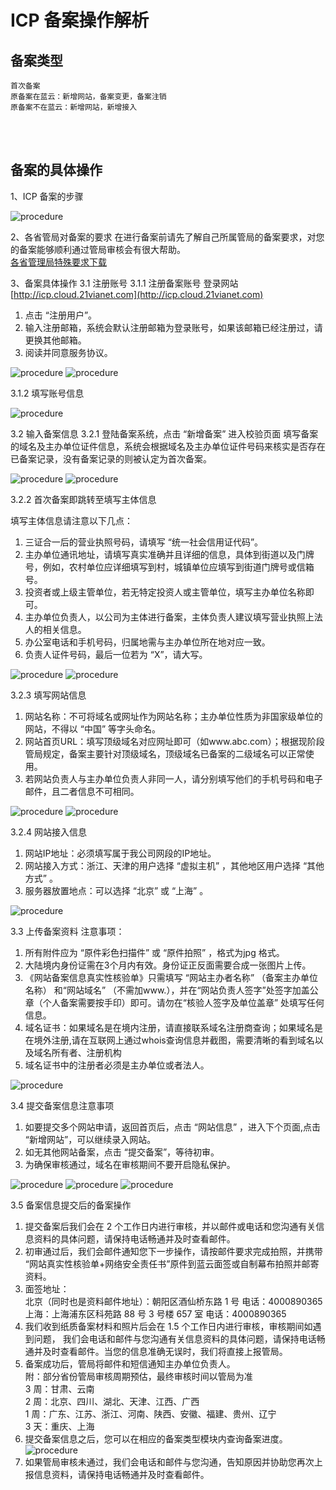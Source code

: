 <properties
	pageTitle="首次备案 | Azure"
	description="ICP 备案首次备案流程"
	services="icp-backup"
	documentationCenter=""
	authors="will"
	manager="edwinc"
	editor=""
	tags="icp"/>

<tags
	ms.service="icp-backup"
	ms.workload=""
	ms.tgt_pltfrm=""
	ms.devlang="na"
	ms.topic="article"
	ms.date="01/20/2017"
	wacn.date="01/20/2017"
	wacn.lang="en" 
	ms.author="will"/>


# ICP 备案操作解析

## 备案类型

    首次备案
	原备案在蓝云：新增网站，备案变更，备案注销
	原备案不在蓝云：新增网站，新增接入
</br>
</br>

## 备案的具体操作
1、ICP 备案的步骤

![procedure](./media/2-1.png)
</br>

2、各省管局对备案的要求
在进行备案前请先了解自己所属管局的备案要求，对您的备案能够顺利通过管局审核会有很大帮助。</br>
[各省管理局特殊要求下载](//wacndevelop.blob.core.chinacloudapi.cn/marketing-resource/documents/special-request.pdf)
</br>

3、备案具体操作
3.1 注册账号
3.1.1 注册备案账号
登录网站 [http://icp.cloud.21vianet.com](http://icp.cloud.21vianet.com)

1) 点击 “注册用户”。
2) 输入注册邮箱，系统会默认注册邮箱为登录账号，如果该邮箱已经注册过，请更换其他邮箱。
3) 阅读并同意服务协议。

![procedure](./media/2-2.png)
![procedure](./media/2-3.png)
</br>

3.1.2 填写账号信息

![procedure](./media/2-4.png)
</br>

3.2 输入备案信息
3.2.1 登陆备案系统，点击 “新增备案” 进入校验页面
填写备案的域名及主办单位证件信息，系统会根据域名及主办单位证件号码来核实是否存在已备案记录，没有备案记录的则被认定为首次备案。

![procedure](./media/2-5.png)
![procedure](./media/2-6.png)
</br>

3.2.2 首次备案即跳转至填写主体信息

填写主体信息请注意以下几点：

1)	三证合一后的营业执照号码，请填写 “统一社会信用证代码”。
2)	主办单位通讯地址，请填写真实准确并且详细的信息，具体到街道以及门牌号，例如，农村单位应详细填写到村，城镇单位应填写到街道门牌号或信箱号。
3)	投资者或上级主管单位，若无特定投资人或主管单位，填写主办单位名称即可。
4)	主办单位负责人，以公司为主体进行备案，主体负责人建议填写营业执照上法人的相关信息。
5)	办公室电话和手机号码，归属地需与主办单位所在地对应一致。
6)	负责人证件号码，最后一位若为 “X”，请大写。


![procedure](./media/2-7.png)
![procedure](./media/2-8.png)
</br>

3.2.3 填写网站信息
1)	网站名称：不可将域名或网址作为网站名称；主办单位性质为非国家级单位的网站，不得以 “中国” 等字头命名。
2)	网站首页URL：填写顶级域名对应网址即可（如www.abc.com）；根据现阶段管局规定，备案主要针对顶级域名，顶级域名已备案的二级域名可以正常使用。
3)	若网站负责人与主办单位负责人非同一人，请分别填写他们的手机号码和电子邮件，且二者信息不可相同。


![procedure](./media/2-9.png)
![procedure](./media/2-10.png)
</br>

3.2.4 网站接入信息
1)	网站IP地址：必须填写属于我公司网段的IP地址。
2)	网站接入方式：浙江、天津的用户选择 “虚拟主机” ，其他地区用户选择 “其他方式” 。
3)	服务器放置地点：可以选择 “北京” 或 “上海” 。


![procedure](./media/2-11.png)
</br>

3.3 上传备案资料
注意事项：

1)	所有附件应为 “原件彩色扫描件” 或 “原件拍照” ，格式为jpg 格式。
2)	大陆境内身份证需在3个月内有效。身份证正反面需要合成一张图片上传。
3)	《网站备案信息真实性核验单》只需填写 “网站主办者名称” （备案主办单位名称） 和“网站域名” （不需加www.），并在“网站负责人签字”处签字加盖公章（个人备案需要按手印）即可。请勿在“核验人签字及单位盖章” 处填写任何信息。
4)	域名证书：如果域名是在境内注册，请直接联系域名注册商查询；如果域名是在境外注册,请在互联网上通过whois查询信息并截图，需要清晰的看到域名以及域名所有者、注册机构
5)	域名证书中的注册者必须是主办单位或者法人。

  
  ![procedure](./media/2-13.png)
</br>

3.4 提交备案信息注意事项
1)	如要提交多个网站申请，返回首页后，点击 “网站信息” ，进入下个页面,点击 “新增网站”，可以继续录入网站。
2)	如无其他网站备案，点击 “提交备案”，等待初审。
3)	为确保审核通过，域名在审核期间不要开启隐私保护。


![procedure](./media/2-14.png)
![procedure](./media/2-15.png)
![procedure](./media/2-16.png)
</br>

3.5 备案信息提交后的备案操作

 1. 提交备案后我们会在 2 个工作日内进行审核，并以邮件或电话和您沟通有关信息资料的具体问题，请保持电话畅通并及时查看邮件。
 2. 初审通过后，我们会邮件通知您下一步操作，请按邮件要求完成拍照，并携带 “网站真实性核验单+网络安全责任书”原件到蓝云面签或自制幕布拍照并邮寄资料。
 3. 面签地址：</br>
    北京（同时也是资料邮件地址）：朝阳区酒仙桥东路 1 号 电话：4000890365  </br>
    上海：上海浦东区科苑路 88 号 3 号楼 657 室 电话：4000890365 </br>
 4. 我们收到纸质备案材料和照片后会在 1.5 个工作日内进行审核，审核期间如遇到问题， 我们会电话和邮件与您沟通有关信息资料的具体问题，请保持电话畅通并及时查看邮件。当您的信息准确无误时，我们将直接上报管局。
 5. 备案成功后，管局将邮件和短信通知主办单位负责人。</br>
    附：部分省份管局审核周期预估，最终审核时间以管局为准 </br>
    3 周：甘肃、云南</br>
    2 周：北京、四川、湖北、天津、江西、广西</br>
    1 周：广东、江苏、浙江、河南、陕西、安徽、福建、贵州、辽宁</br>
    3 天：重庆、上海</br>
 6. 提交备案信息之后，您可以在相应的备案类型模块内查询备案进度。![procedure](./media/2-17.png) </br>
 7. 如果管局审核未通过，我们会电话和邮件与您沟通，告知原因并协助您再次上报信息资料，请保持电话畅通并及时查看邮件。</br>

</br>
</br>

